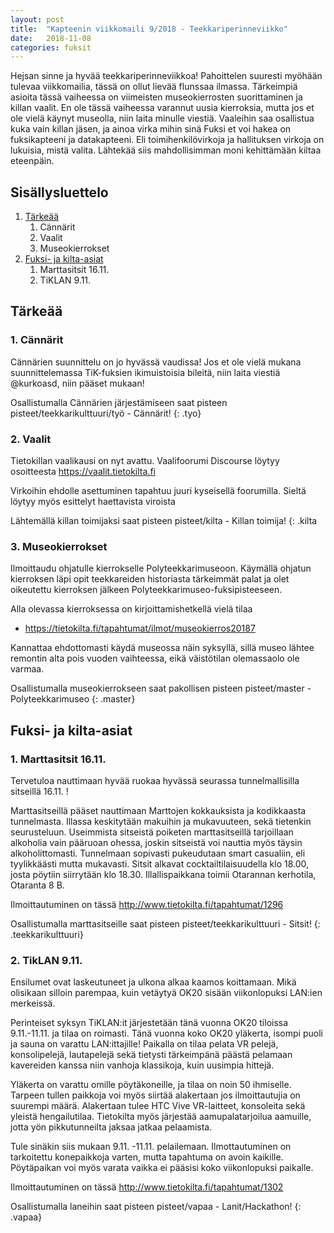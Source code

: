 ```yaml
---
layout: post
title:  "Kapteenin viikkomaili 9/2018 - Teekkariperinneviikko"
date:   2018-11-08
categories: fuksit
---
```


Hejsan sinne ja hyvää teekkariperinneviikkoa! Pahoittelen suuresti myöhään tulevaa viikkomailia, tässä on ollut lievää flunssaa ilmassa.
Tärkeimpiä asioita tässä vaiheessa on viimeisten museokierrosten suorittaminen ja killan vaalit. En ole tässä vaiheessa varannut uusia kierroksia, mutta jos et ole vielä käynyt museolla, niin laita minulle viestiä. Vaaleihin saa osallistua kuka vain killan jäsen, ja ainoa virka mihin sinä Fuksi et voi hakea on fuksikapteeni ja datakapteeni. Eli toimihenkilövirkoja ja hallituksen virkoja on lukuisia, mistä valita. Lähtekää siis mahdollisimman moni kehittämään kiltaa eteenpäin.

## Sisällysluettelo
1. [Tärkeää](#tärkeää)
	1. Cännärit
	2. Vaalit
	3. Museokierrokset
2. [Fuksi- ja kilta-asiat](#fuksi--ja-kilta-asiat)
	1. Marttasitsit 16.11.
	2. TiKLAN 9.11.


## Tärkeää

### 1. Cännärit
Cännärien suunnittelu on jo hyvässä vaudissa! Jos et ole vielä mukana suunnittelemassa TiK-fuksien ikimuistoisia bileitä, niin laita viestiä @kurkoasd, niin pääset mukaan!

Osallistumalla Cännärien järjestämiseen saat pisteen pisteet/teekkarikulttuuri/työ - Cännärit!
{: .tyo}

### 2. Vaalit
Tietokillan vaalikausi on nyt avattu. Vaalifoorumi Discourse löytyy osoitteesta <https://vaalit.tietokilta.fi>

Virkoihin ehdolle asettuminen tapahtuu juuri kyseisellä foorumilla. Sieltä löytyy myös esittelyt haettavista viroista

Lähtemällä killan toimijaksi saat pisteen pisteet/kilta - Killan toimija!
{: .kilta

### 3. Museokierrokset
Ilmoittaudu ohjatulle kierrokselle Polyteekkarimuseoon. Käymällä ohjatun kierroksen läpi opit teekkareiden historiasta tärkeimmät palat ja olet oikeutettu kierroksen jälkeen Polyteekkarimuseo-fuksipisteeseen.

Alla olevassa kierroksessa on kirjoittamishetkellä vielä tilaa
* <https://tietokilta.fi/tapahtumat/ilmot/museokierros20187>

Kannattaa ehdottomasti käydä museossa näin syksyllä, sillä museo lähtee remontin alta pois vuoden vaihteessa, eikä väistötilan olemassaolo ole varmaa.

Osallistumalla museokierrokseen saat pakollisen pisteen pisteet/master - Polyteekkarimuseo
{: .master}

## Fuksi- ja kilta-asiat

### 1. Marttasitsit 16.11.
Tervetuloa nauttimaan hyvää ruokaa hyvässä seurassa tunnelmallisilla sitseillä 16.11. !

Marttasitseillä pääset nauttimaan Marttojen kokkauksista ja kodikkaasta tunnelmasta. Illassa keskitytään makuihin ja mukavuuteen, sekä tietenkin seurusteluun. Useimmista sitseistä poiketen marttasitseillä tarjoillaan alkoholia vain pääruoan ohessa, joskin sitseistä voi nauttia myös täysin alkoholittomasti. Tunnelmaan sopivasti pukeudutaan smart casualiin, eli tyylikkäästi mutta mukavasti. Sitsit alkavat cocktailtilaisuudella klo 18.00, josta pöytiin siirrytään klo 18.30. Illallispaikkana toimii Otarannan kerhotila, Otaranta 8 B.

Ilmoittautuminen on tässä <http://www.tietokilta.fi/tapahtumat/1296>

Osallistumalla marttasitseille saat pisteen pisteet/teekkarikulttuuri - Sitsit!
{: .teekkarikulttuuri}


### 2. TikLAN 9.11.

Ensilumet ovat laskeutuneet ja ulkona alkaa kaamos koittamaan. Mikä olisikaan silloin parempaa, kuin vetäytyä OK20 sisään viikonlopuksi LAN:ien merkeissä.

Perinteiset syksyn TiKLAN:it järjestetään tänä vuonna OK20 tiloissa 9.11.-11.11. ja tilaa on roimasti. Tänä vuonna koko OK20 yläkerta, isompi puoli ja sauna on varattu LAN:ittajille! Paikalla on tilaa pelata VR pelejä, konsolipelejä, lautapelejä sekä tietysti tärkeimpänä päästä pelamaan kavereiden kanssa niin vanhoja klassikoja, kuin uusimpia hittejä.

Yläkerta on varattu omille pöytäkoneille, ja tilaa on noin 50 ihmiselle. Tarpeen tullen paikkoja voi myös siirtää alakertaan jos ilmoittautujia on suurempi määrä. Alakertaan tulee HTC Vive VR-laitteet, konsoleita sekä yleistä hengailutilaa. Tietokilta myös järjestää aamupalatarjoilua aamuille, jotta yön pikkutunneilta jaksaa jatkaa pelaamista.

Tule sinäkin siis mukaan 9.11. -11.11. pelailemaan. Ilmottautuminen on tarkoitettu konepaikkoja varten, mutta tapahtuma on avoin kaikille. Pöytäpaikan voi myös varata vaikka ei pääsisi koko viikonlopuksi paikalle.

Ilmoittautuminen on tässä <http://www.tietokilta.fi/tapahtumat/1302>

Osallistumalla laneihin saat pisteen pisteet/vapaa - Lanit/Hackathon!
{: .vapaa}


